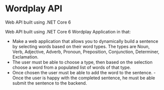 # Wordplay API

Web API built using .NET Core 6 

Web API built using .NET Core 6 Wordplay Application in that:

- Make a web application that allows you to dynamically build a sentence by selecting words based on their word types. The types are Noun, Verb, Adjective, Adverb, Pronoun, Preposition, Conjunction, Determiner, Exclamation.
- The user must be able to choose a type, then based on the selection choose a word from a populated list of words of that type.
- Once chosen the user must be able to add the word to the sentence. - Once the user is happy with the completed sentence, he must be able submit the sentence to the backend.